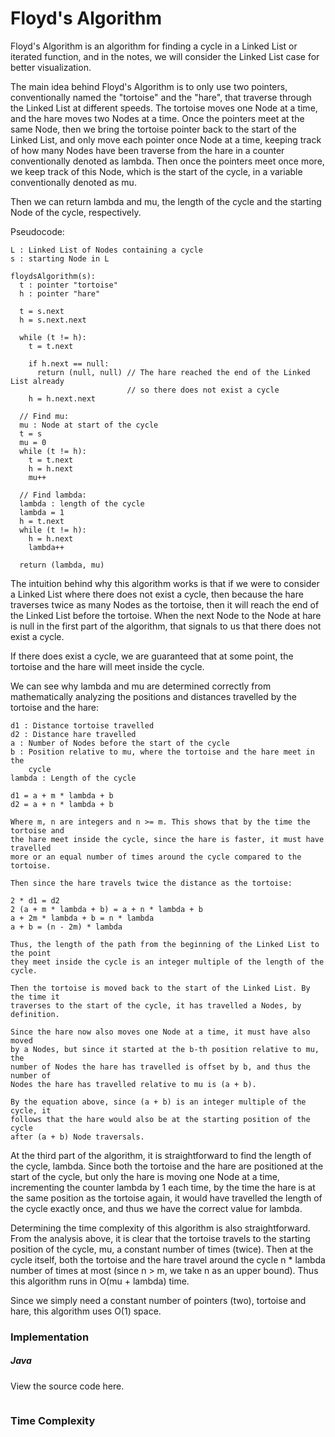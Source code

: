 # Floyd's Algorithm

Floyd's Algorithm is an algorithm for finding a cycle in a Linked List or
iterated function, and in the notes, we will consider the Linked List case for
better visualization.

The main idea behind Floyd's Algorithm is to only use two pointers,
conventionally named the "tortoise" and the "hare", that traverse through the
Linked List at different speeds. The tortoise moves one Node at a time, and the
hare moves two Nodes at a time. Once the pointers meet at the same Node, then
we bring the tortoise pointer back to the start of the Linked List, and only
move each pointer once Node at a time, keeping track of how many Nodes have
been traverse from the hare in a counter conventionally denoted as lambda.
Then once the pointers meet once more, we keep track of this Node, which is
the start of the cycle, in a variable conventionally denoted as mu.

Then we can return lambda and mu, the length of the cycle and the starting
Node of the cycle, respectively.

Pseudocode:

```
L : Linked List of Nodes containing a cycle
s : starting Node in L

floydsAlgorithm(s):
  t : pointer "tortoise"
  h : pointer "hare"

  t = s.next
  h = s.next.next

  while (t != h):
    t = t.next

    if h.next == null:
      return (null, null) // The hare reached the end of the Linked List already
                          // so there does not exist a cycle
    h = h.next.next

  // Find mu:
  mu : Node at start of the cycle
  t = s
  mu = 0
  while (t != h):
    t = t.next
    h = h.next
    mu++

  // Find lambda:
  lambda : length of the cycle
  lambda = 1
  h = t.next
  while (t != h):
    h = h.next
    lambda++

  return (lambda, mu)
```

The intuition behind why this algorithm works is that if we were to consider
a Linked List where there does not exist a cycle, then because the hare
traverses twice as many Nodes as the tortoise, then it will reach the end of
the Linked List before the tortoise. When the next Node to the Node at hare is
null in the first part of the algorithm, that signals to us that there does not
exist a cycle.

If there does exist a cycle, we are guaranteed that at some point, the tortoise
and the hare will meet inside the cycle.

We can see why lambda and mu are determined correctly from mathematically
analyzing the positions and distances travelled by the tortoise and the hare:

```
d1 : Distance tortoise travelled
d2 : Distance hare travelled
a : Number of Nodes before the start of the cycle
b : Position relative to mu, where the tortoise and the hare meet in the
    cycle
lambda : Length of the cycle

d1 = a + m * lambda + b
d2 = a + n * lambda + b

Where m, n are integers and n >= m. This shows that by the time the tortoise and
the hare meet inside the cycle, since the hare is faster, it must have travelled
more or an equal number of times around the cycle compared to the tortoise.

Then since the hare travels twice the distance as the tortoise:

2 * d1 = d2
2 (a + m * lambda + b) = a + n * lambda + b
a + 2m * lambda + b = n * lambda
a + b = (n - 2m) * lambda

Thus, the length of the path from the beginning of the Linked List to the point
they meet inside the cycle is an integer multiple of the length of the cycle.

Then the tortoise is moved back to the start of the Linked List. By the time it
traverses to the start of the cycle, it has travelled a Nodes, by definition.

Since the hare now also moves one Node at a time, it must have also moved
by a Nodes, but since it started at the b-th position relative to mu, the
number of Nodes the hare has travelled is offset by b, and thus the number of
Nodes the hare has travelled relative to mu is (a + b).

By the equation above, since (a + b) is an integer multiple of the cycle, it
follows that the hare would also be at the starting position of the cycle
after (a + b) Node traversals.
```

At the third part of the algorithm, it is straightforward to find the length of
the cycle, lambda. Since both the tortoise and the hare are positioned at the
start of the cycle, but only the hare is moving one Node at a time, incrementing
the counter lambda by 1 each time, by the time the hare is at the same position
as the tortoise again, it would have travelled the length of the cycle exactly
once, and thus we have the correct value for lambda.

Determining the time complexity of this algorithm is also straightforward.
From the analysis above, it is clear that the tortoise travels to the starting
position of the cycle, mu, a constant number of times (twice). Then at the
cycle itself, both the tortoise and the hare travel around the cycle n *
lambda number of times at most (since n > m, we take n as an upper bound). Thus
this algorithm runs in O(mu + lambda) time.

Since we simply need a constant number of pointers (two), tortoise and hare,
this algorithm uses O(1) space.  

### Implementation

##### Java

View the source code here.

```
```

### Time Complexity


